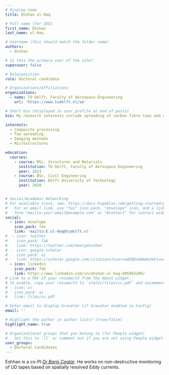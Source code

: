 ```yaml
---
# Display name
title: Ehshan ul-Haq

# Full name (for SEO)
first_name: Ehshan
last_name: ul-Haq

# Username (this should match the folder name)
authors:
  - Ehshan

# Is this the primary user of the site?
superuser: false

# Role/position
role: Doctoral candidate

# Organizations/Affiliations
organizations:
  - name: TU Delft, Faculty of Aerospace Engineering
    url: 'https://www.tudelft.nl/ae'

# Short bio (displayed in user profile at end of posts)
bio: My research interests include spreading of carbon fibre tows and defect detection and imaging

interests:
  - Composite processing
  - Tow spreading
  - Imaging methods
  - Microstructures

education:
  courses:
    - course: MSc, Structures and Materials
      institution: TU Delft, Faculty of Aerospace Engineering
      year: 2023
    - course: BSc, Civil Engineering
      institution: Delft University of Technology
      year: 2020


# Social/Academic Networking
# For available icons, see: https://docs.hugoblox.com/getting-started/page-builder/#icons
#   For an email link, use "fas" icon pack, "envelope" icon, and a link in the
#   form "mailto:your-email@example.com" or "#contact" for contact widget.
social:
  - icon: envelope
    icon_pack: fas
    link: 'mailto:E.ul-Haq@tudelft.nl'
#  - icon: twitter
#    icon_pack: fab
#    link: https://twitter.com/GeorgeCushen
#  - icon: google-scholar
#    icon_pack: ai
#    link: https://scholar.google.com/citations?user=eAEBQvQAAAAJ&hl=en
  - icon: linkedin
    icon_pack: fab
    link: https://www.linkedin.com/in/ehshan-ul-haq-405963208/
# Link to a PDF of your resume/CV from the About widget.
# To enable, copy your resume/CV to `static/files/cv.pdf` and uncomment the lines below.
# - icon: cv
#   icon_pack: ai
#   link: files/cv.pdf

# Enter email to display Gravatar (if Gravatar enabled in Config)
email: ''

# Highlight the author in author lists? (true/false)
highlight_name: true

# Organizational groups that you belong to (for People widget)
#   Set this to `[]` or comment out if you are not using People widget.
user_groups:
  - Doctoral Candidates
---
```


Eshhan is a co-PI [*Dr Baris Caglar*](https://www.tudelft.nl/en/staff/b.caglar/?cHash=1f8bd95bbc5cf393098b97aad0304377). He works on non-destructive monitoring  of UD tapes based on spatially resolved Eddy currents.
